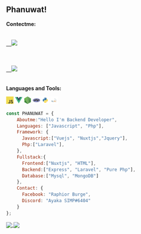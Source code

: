<h2>Phanuwat!</h2>
<strong>Contectme:</strong>
<br>
<code>
<a href="https://discord.gg/g74MKqYjYW">
  <img height="20" src="https://raw.githubusercontent.com/peterthehan/peterthehan/master/assets/discord.svg" />
</a>
</code>
<code>
<a href="https://www.facebook.com/raptercode">
  <img height="20" src="https://raw.githubusercontent.com/peterthehan/peterthehan/master/assets/facebook.svg" />
</a>
</code>
<br>
<strong>Languages and Tools:</strong>

<code><img height="20" src="https://raw.githubusercontent.com/github/explore/80688e429a7d4ef2fca1e82350fe8e3517d3494d/topics/javascript/javascript.png"></code>
<code><img height="20" src="https://raw.githubusercontent.com/github/explore/80688e429a7d4ef2fca1e82350fe8e3517d3494d/topics/vue/vue.png"></code>
<code><img height="20" src="https://raw.githubusercontent.com/github/explore/80688e429a7d4ef2fca1e82350fe8e3517d3494d/topics/nodejs/nodejs.png"></code>
<code><img height="20" src="https://raw.githubusercontent.com/github/explore/80688e429a7d4ef2fca1e82350fe8e3517d3494d/topics/php/php.png"></code>
<code><img height="20" src="https://raw.githubusercontent.com/github/explore/80688e429a7d4ef2fca1e82350fe8e3517d3494d/topics/python/python.png"></code>
<code><img height="20" src="https://raw.githubusercontent.com/github/explore/80688e429a7d4ef2fca1e82350fe8e3517d3494d/topics/mysql/mysql.png"></code>
```javascript
const PHANUWAT = {
    Aboutme:"Hello I'm Backend Developer",
    Languages: ["Javascript", "Php"],
    Framework: {
      Javascript:["Vuejs", "Nuxtjs","Jquery"],
      Php:["Laravel"],
    },
    Fullstack:{
      Frontend:["Nuxtjs", "HTML"],
      Backend:["Express", "Laravel", "Pure Php"],
      Database:["Mysql", "MongoDB"]
    },
    Contact: {
      Facebook: "Raphior Burge",
      Discord: "Ayaka SIMP#6404"
    }
};
```
<a href="https://github.com/PH3487">
  <img height="230" align="center" src="https://github-readme-stats.vercel.app/api?username=PH3487&bg_color=30,e96443,904e95&title_color=fff&text_color=fff" />
</a>
<a href="https://github.com/PH3487">
  <img height="230" align="center" src="https://github-readme-stats.vercel.app/api/top-langs/?username=PH3487&bg_color=30,e96443,904e95&title_color=fff&text_color=fff" />
</a>
